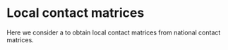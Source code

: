 # Local contact matrices

Here we consider a  to obtain local contact matrices from national contact matrices.
<!--stackedit_data:
eyJoaXN0b3J5IjpbMTMzNzU1NzUwM119
-->